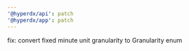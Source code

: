 ```yaml
---
'@hyperdx/api': patch
'@hyperdx/app': patch
---
```


fix: convert fixed minute unit granularity to Granularity enum
